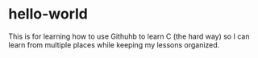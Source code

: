 # hello-world

This is for learning how to use Githuhb to learn C (the hard way) so I can learn from multiple places while keeping my lessons organized.
